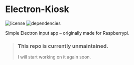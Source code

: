 # Electron-Kiosk
![license](https://badgen.net/badge/license/MIT/blue)
![dependencies](https://badgen.net/david/dev/leomuehlfeld/electron-kiosk)


 Simple Electron input app – originally made for Raspberrypi.
 
> ### This repo is currently unmaintained.
> I will start working on it again soon.

